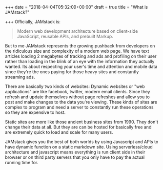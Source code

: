 +++
date = "2018-04-04T05:32:09+00:00"
draft = true
title = "What is JAMstack?"

+++
Officially, JAMstack is:

> Modern web development architecture based on client-side JavaScript, reusable APIs, and prebuilt Markup.

But to me JAMstack represents the growing pushback from developers on the ridiculous size and complexity of a modern web page. We have text articles loading 2 megabytes of tracking and ads and profiling on their user rather than loading in the blink of an eye with the information they actually wanted. Its about respecting your user's time and attention and mobile data since they're the ones paying for those heavy sites and constantly streaming ads.

There are basically two kinds of websites: Dynamic websites or "web applications" are like facebook, twitter, modern email clients. Since they refresh and update themselves without page refreshes and allow you to post and make changes to the data you're viewing. These kinds of sites are complex to program and need a server to constantly run these operations so they are expensive to host.

Static sites are more like those ancient business sites from 1990. They don't change their data at all. But they are can be hosted for basically free and are extremely quick to load and scale for many users.

JAMstack gives you the best of both worlds by using Javascript and APIs to have dynamic function on a static markdown site. Using serverless/cloud architecture and javascript means everything is run client side in their browser or on third party servers that you only have to pay the actual running time for.